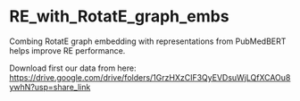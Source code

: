 # RE_with_RotatE_graph_embs

Combing RotatE graph embedding with representations from PubMedBERT helps improve RE performance.

Download first our data from here:
https://drive.google.com/drive/folders/1GrzHXzCIF3QyEVDsuWjLQfXCAOu8ywhN?usp=share_link
